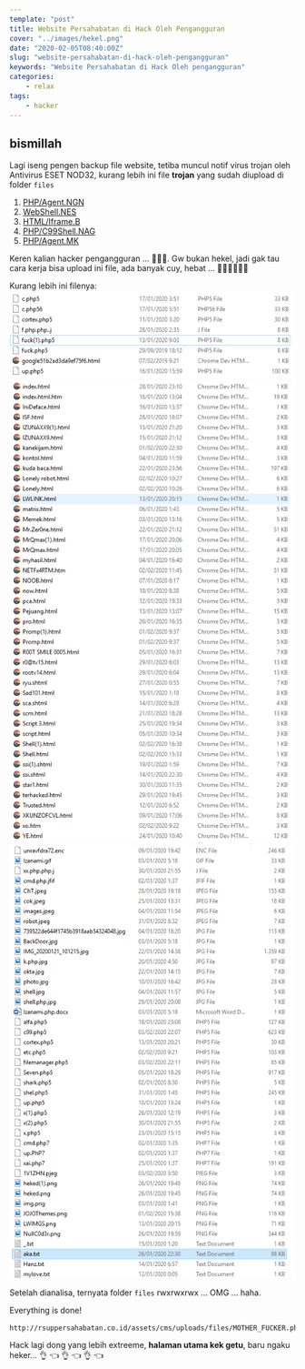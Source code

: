 ```yaml
---
template: "post"
title: Website Persahabatan di Hack Oleh Pengangguran
cover: "../images/hekel.png"
date: "2020-02-05T08:40:00Z"
slug: "website-persahabatan-di-hack-oleh-pengangguran"
keywords: "Website Persahabatan di Hack Oleh pengangguran"
categories: 
    - relax
tags:
    - hacker
---
```


## bismillah

Lagi iseng pengen backup file website, tetiba muncul notif virus trojan oleh  Antivirus ESET NOD32, kurang lebih ini file **trojan** yang sudah diupload di folder `files`

1. [PHP/Agent.NGN](https://www.virusradar.com/en/PHP_Agent.NGN/description)
2. [WebShell.NES](https://www.virusradar.com/en/PHP_WebShell.NES/description)
3. [HTML/Iframe.B](https://www.virusradar.com/en/HTML_Iframe.B/description)
4. [PHP/C99Shell.NAG](https://www.virusradar.com/en/PHP_C99Shell.NAG/description)
5. [PHP/Agent.MK](https://www.virusradar.com/en/PHP_Agent.MK/description)

Keren kalian hacker pengangguran ... 🤣🤣🤣.  Gw bukan hekel, jadi gak tau cara kerja bisa upload ini file, ada banyak cuy, hebat ... 👏🏻👏🏻👏🏻

Kurang lebih ini filenya:
![hekel1](../images/hekel1.png)
![hekel2](../images/hekel2.png)
![hekel1](../images/hekel3.png)

Setelah dianalisa, ternyata folder `files` rwxrwxrwx ... OMG ... haha.

Everything is done!

```html
http://rsuppersahabatan.co.id/assets/cms/uploads/files/MOTHER_FUCKER.php
```

Hack lagi dong yang lebih extreeme, **halaman utama kek getu**, baru ngaku heker...  👌 👈  👌 👈  👌 👈
